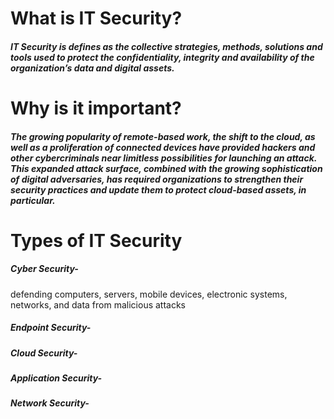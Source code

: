 # What is IT Security?
##### IT Security is defines as the collective strategies, methods, solutions and tools used to protect the confidentiality, integrity and availability of the organization’s data and digital assets.
# Why is it important?
##### The growing popularity of remote-based work, the shift to the cloud, as well as a proliferation of connected devices have provided hackers and other cybercriminals near limitless possibilities for launching an attack. This expanded attack surface, combined with the growing sophistication of digital adversaries, has required organizations to strengthen their security practices and update them to protect cloud-based assets, in particular.
# Types of IT Security
##### Cyber Security- 
defending computers, servers, mobile devices, electronic systems, networks, and data from malicious attacks
##### Endpoint Security-
##### Cloud Security-
##### Application Security-
##### Network Security-
